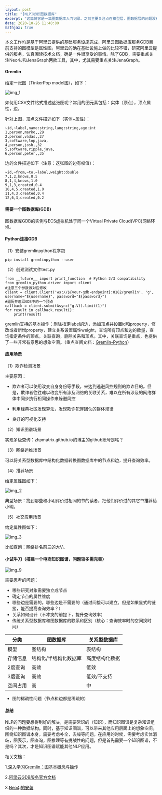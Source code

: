 ```yaml
---
layout: post
title: "[NLP]初识图数据库"
excerpt: "这篇博客是一篇图数据库入门记录。之前主要关注点在模型层，图数据层的问题没有深入了解，大佬可飘过。"
date: 2020-10-26 11:40:00
mathjax: true
---
```


本文工作均是基于阿里云提供的基础服务设施完成，阿里云图数据库服务GDB目前支持的图模型是属性图。阿里云的确在基础设施上做的比较不错，研究阿里云提供的服务，认真阅读技术文档，确是一件很享受的事情。除了GDB，需要重点关注Neo4J和JenaGraph两款工具，其中，尤其需要重点关注JenaGraph。

#### Gremlin

给定一张图（TinkerPop model图），如下：

![img_1](http://docs-aliyun.cn-hangzhou.oss.aliyun-inc.com/assets/pic/149466/cn_zh/1578727938984/tinkerpop-modern-graph.png)

如何用CSV文件格式描述这张图呢？常用的图元素包括：实体（顶点），顶点属性，边。

针对上图，顶点文件描述如下（实体+属性）：

```
~id,~label,name:string,lang:string,age:int
1,person,marko,,29
2,person,vadas,,27
3,software,lop,java,
4,person,josh,,32
5,software,ripple,java,
6,person,peter,,35
```

边的文件描述如下（注意：这张图的边有权值）：

```
~id,~from,~to,~label,weight:double
7,1,2,knows,0.5
8,1,4,knows,1.0
9,1,3,created,0.4
10,4,5,created,1.0
11,4,3,created,0.4
12,6,3,created,0.2
```

#### 需要一个图数据库(GDB)

图数据库GDB的实例与ECS虚拟机处于同一个Virtual Private Cloud(VPC)网络环境。

#### Python连接GDB

（1）安装gremlinpython程序包

	pip install gremlinpython ‑‑user
	
（2）创建测试文件test.py

```
from __future__ import print_function  # Python 2/3 compatibility
from gremlin_python.driver import client
#注意三个参数做对应修改
client = client.Client('ws://${your-gdb-endpoint}:8182/gremlin', 'g', username="${username}", password="${password}")
#遍历并返回GDB中的一个顶点
callback = client.submitAsync("g.V().limit(1)")
for result in callback.result():
    print(result)
```

gremlin支持的基本操作：删除指定label的边，添加顶点并设置id和property，修改或者新增property，建立关系设置属性weight，查询所有顶点和边的数量，查询指定条件的顶点，关联查询，删除关系和顶点。其中，关联查询是重点，也提供了一些非常有意思的想象空间。（重点查阅文档：[Gremlin-Python](http://tinkerpop.apache.org/docs/current/reference/?spm=a2c4g.11186623.2.15.258029c1vsdMEp#gremlin-python)）

#### 应用场景

（1）欺诈检测场景

主要原因：

+ 欺诈者可以使用改变自身身份等手段，来达到逃避风控规则的欺诈目的。但是，欺诈者往往难以改变所有涉及网络的关联关系，难以在所有涉及的网络群体中同步执行相同操作来躲避风控

+ 利用经典社区发现算法，发现欺诈犯罪团伙的群体规律

+ 良好的可视化支持

（2）知识图谱场景

实现多级查询：zhpmatrix.github.io的博主的github账号是啥？

（3）网络运维场景

可以将关系型数据库中结构化数据转换图数据库中的节点和边，提升查询效率。

（4）推荐场景

给定属性图如下：

![img_2](https://ftp.bmp.ovh/imgs/2020/10/4aedcc07f0eb06db.png)

典型场景：找到那些和小明评价过相同的书的读者，把他们评价过的其它书推荐给小明。

（5）社交应用场景

给定属性图如下：

![img_3](https://ftp.bmp.ovh/imgs/2020/10/e18e198c5fe9cdbc.png)

比如查询：网络排名前三的大V。

#### 小试牛刀（搭建一个电商知识图谱，问题较多需完善）

![img_9](https://ftp.bmp.ovh/imgs/2020/10/b4ae6cf69cd5d3af.png)

需要思考的问题：

+ 哪些研究对象需要独立成节点
+ 确定节点的属性维度
+ 哪些边是需要的，哪些边是不需要的（通过间接可以建立，但是如果显式的链接，能否提高查询效率？）
+ 关系如何设计（不冲突的前提下，提升查询效率）
+ 传统关系型数据库和图数据库的联系和区别（核心：查询效率时的空间换时间）

|分类|图数据库|关系型数据库|
|------|------|------|
|模型|图结构|表结构|
|存储信息|结构化/半结构化数据库|高度结构化数据|
|2度查询|高效|低效|
|3度查询|高效|低效/不支持|
|空间占用|高|中|

+ 图的稀疏性问题（节点和边都是稀疏的）

#### 总结

NLP的问题要想得到好的解决，是需要常识的（知识），而知识图谱是复杂知识组织的一种数据结构。同时，基于知识图谱，可以带来其他应用层面上的想象空间。围绕知识图谱本身，需要考虑补全，去噪等问题。在应用的时候，需要考虑实体消歧，图表示，图查询，图推理等有挑战性的问题，但是首先需要一个知识图谱，不是吗？其次，才是知识图谱赋能其他NLP应用。

相关文档：

1.[深入学习Gremlin：图基本概念与操作](https://blog.csdn.net/javeme/article/details/82501797)

2.[阿里云GDB服务官方文档](https://help.aliyun.com/document_detail/112468.html?spm=a2c4g.11186623.6.607.4faa177aEEzqnI)

3.[Neo4j的安装](https://blog.csdn.net/huacha__/article/details/81123410)